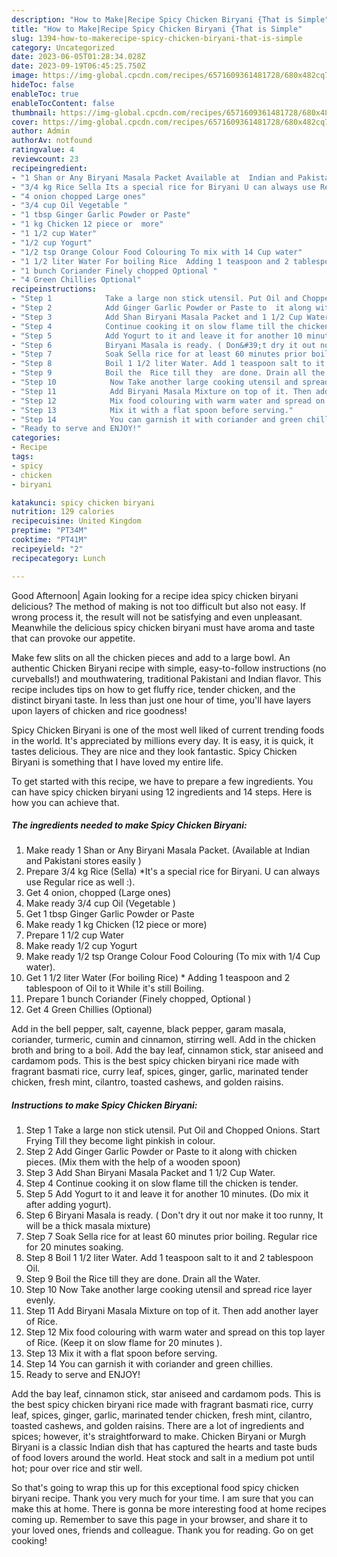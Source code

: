 ```yaml
---
description: "How to Make|Recipe Spicy Chicken Biryani {That is Simple"
title: "How to Make|Recipe Spicy Chicken Biryani {That is Simple"
slug: 1394-how-to-makerecipe-spicy-chicken-biryani-that-is-simple
category: Uncategorized
date: 2023-06-05T01:28:34.028Z
date: 2023-09-19T06:45:25.750Z
image: https://img-global.cpcdn.com/recipes/6571609361481728/680x482cq70/spicy-chicken-biryani-recipe-main-photo.jpg
hideToc: false
enableToc: true
enableTocContent: false
thumbnail: https://img-global.cpcdn.com/recipes/6571609361481728/680x482cq70/spicy-chicken-biryani-recipe-main-photo.jpg
cover: https://img-global.cpcdn.com/recipes/6571609361481728/680x482cq70/spicy-chicken-biryani-recipe-main-photo.jpg
author: Admin
authorAv: notfound
ratingvalue: 4
reviewcount: 23
recipeingredient:
- "1 Shan or Any Biryani Masala Packet Available at  Indian and Pakistani stores easily "
- "3/4 kg Rice Sella Its a special rice for Biryani U can always use Regular rice as well "
- "4 onion chopped Large ones"
- "3/4 cup Oil Vegetable "
- "1 tbsp Ginger Garlic Powder or Paste"
- "1 kg Chicken 12 piece or  more"
- "1 1/2 cup Water"
- "1/2 cup Yogurt"
- "1/2 tsp Orange Colour Food Colouring To mix with 14 Cup water"
- "1 1/2 liter Water For boiling Rice  Adding 1 teaspoon and 2 tablespoon of Oil to it While its still Boiling"
- "1 bunch Coriander Finely chopped Optional "
- "4 Green Chillies Optional"
recipeinstructions:
- "Step 1            Take a large non stick utensil. Put Oil and Chopped Onions. Start Frying Till they become light pinkish in colour."
- "Step 2            Add Ginger Garlic Powder or Paste to  it along with chicken pieces. (Mix them with the help of a wooden spoon)"
- "Step 3            Add Shan Biryani Masala Packet and 1 1/2 Cup Water."
- "Step 4            Continue cooking it on slow flame till the chicken is tender."
- "Step 5            Add Yogurt to it and leave it for another 10 minutes. (Do mix it after adding yogurt)."
- "Step 6            Biryani Masala is ready. ( Don&#39;t dry it out nor make it too runny, It will be a thick masala mixture)"
- "Step 7            Soak Sella rice for at least 60 minutes prior boiling. Regular rice for 20 minutes soaking."
- "Step 8            Boil 1 1/2 liter Water. Add 1 teaspoon salt to it and 2 tablespoon Oil."
- "Step 9            Boil the  Rice till they  are done. Drain all the Water."
- "Step 10            Now Take another large cooking utensil and spread rice layer evenly."
- "Step 11            Add Biryani Masala Mixture on top of it. Then add another layer of Rice."
- "Step 12            Mix food colouring with warm water and spread on this top layer of Rice. (Keep it on slow flame for 20 minutes )."
- "Step 13            Mix it with a flat spoon before serving."
- "Step 14            You can garnish it with coriander and green chillies."
- "Ready to serve and ENJOY!"
categories:
- Recipe
tags:
- spicy
- chicken
- biryani

katakunci: spicy chicken biryani 
nutrition: 129 calories
recipecuisine: United Kingdom
preptime: "PT34M"
cooktime: "PT41M"
recipeyield: "2"
recipecategory: Lunch

---
```



Good Afternoon| Again looking for a recipe idea spicy chicken biryani delicious? The method of making is not too difficult but also not easy. If wrong process it, the result will not be satisfying and even unpleasant. Meanwhile the delicious spicy chicken biryani must have aroma and taste that can provoke our appetite.





Make few slits on all the chicken pieces and add to a large bowl. An authentic Chicken Biryani recipe with simple, easy-to-follow instructions (no curveballs!) and mouthwatering, traditional Pakistani and Indian flavor. This recipe includes tips on how to get fluffy rice, tender chicken, and the distinct biryani taste. In less than just one hour of time, you&#39;ll have layers upon layers of chicken and rice goodness!

Spicy Chicken Biryani is one of the most well liked of current trending foods in the world. It's appreciated by millions every day. It is easy, it is quick, it tastes delicious. They are nice and they look fantastic. Spicy Chicken Biryani is something that I have loved my entire life.


To get started with this recipe, we have to prepare a few ingredients. You can have spicy chicken biryani using 12 ingredients and 14 steps. Here is how you can achieve that.

<!--inarticleads1-->

##### The ingredients needed to make Spicy Chicken Biryani:

1. Make ready 1 Shan or Any Biryani Masala Packet. (Available at  Indian and Pakistani stores easily )
1. Prepare 3/4 kg Rice (Sella) *It&#39;s a special rice for Biryani. U can always use Regular rice as well :).
1. Get 4 onion, chopped (Large ones)
1. Make ready 3/4 cup Oil (Vegetable )
1. Get 1 tbsp Ginger Garlic Powder or Paste
1. Make ready 1 kg Chicken (12 piece or  more)
1. Prepare 1 1/2 cup Water
1. Make ready 1/2 cup Yogurt
1. Make ready 1/2 tsp Orange Colour Food Colouring (To mix with 1/4 Cup water).
1. Get 1 1/2 liter Water (For boiling Rice) * Adding 1 teaspoon and 2 tablespoon of Oil to it While it&#39;s still Boiling.
1. Prepare 1 bunch Coriander (Finely chopped, Optional )
1. Get 4 Green Chillies (Optional)


Add in the bell pepper, salt, cayenne, black pepper, garam masala, coriander, turmeric, cumin and cinnamon, stirring well. Add in the chicken broth and bring to a boil. Add the bay leaf, cinnamon stick, star aniseed and cardamom pods. This is the best spicy chicken biryani rice made with fragrant basmati rice, curry leaf, spices, ginger, garlic, marinated tender chicken, fresh mint, cilantro, toasted cashews, and golden raisins. 

<!--inarticleads2-->

##### Instructions to make Spicy Chicken Biryani:

1. Step 1            Take a large non stick utensil. Put Oil and Chopped Onions. Start Frying Till they become light pinkish in colour.
1. Step 2            Add Ginger Garlic Powder or Paste to  it along with chicken pieces. (Mix them with the help of a wooden spoon)
1. Step 3            Add Shan Biryani Masala Packet and 1 1/2 Cup Water.
1. Step 4            Continue cooking it on slow flame till the chicken is tender.
1. Step 5            Add Yogurt to it and leave it for another 10 minutes. (Do mix it after adding yogurt).
1. Step 6            Biryani Masala is ready. ( Don&#39;t dry it out nor make it too runny, It will be a thick masala mixture)
1. Step 7            Soak Sella rice for at least 60 minutes prior boiling. Regular rice for 20 minutes soaking.
1. Step 8            Boil 1 1/2 liter Water. Add 1 teaspoon salt to it and 2 tablespoon Oil.
1. Step 9            Boil the  Rice till they  are done. Drain all the Water.
1. Step 10            Now Take another large cooking utensil and spread rice layer evenly.
1. Step 11            Add Biryani Masala Mixture on top of it. Then add another layer of Rice.
1. Step 12            Mix food colouring with warm water and spread on this top layer of Rice. (Keep it on slow flame for 20 minutes ).
1. Step 13            Mix it with a flat spoon before serving.
1. Step 14            You can garnish it with coriander and green chillies.
1. Ready to serve and ENJOY!

Add the bay leaf, cinnamon stick, star aniseed and cardamom pods. This is the best spicy chicken biryani rice made with fragrant basmati rice, curry leaf, spices, ginger, garlic, marinated tender chicken, fresh mint, cilantro, toasted cashews, and golden raisins. There are a lot of ingredients and spices; however, it&#39;s straightforward to make. Chicken Biryani or Murgh Biryani is a classic Indian dish that has captured the hearts and taste buds of food lovers around the world. Heat stock and salt in a medium pot until hot; pour over rice and stir well. 

So that's going to wrap this up for this exceptional food spicy chicken biryani recipe. Thank you very much for your time. I am sure that you can make this at home. There is gonna be more interesting food at home recipes coming up. Remember to save this page in your browser, and share it to your loved ones, friends and colleague. Thank you for reading. Go on get cooking!
